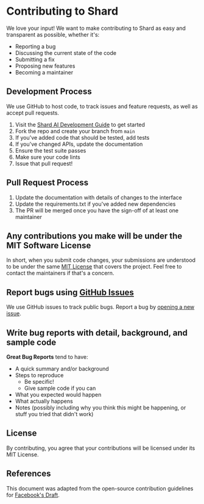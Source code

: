 # Contributing to Shard

We love your input! We want to make contributing to Shard as easy and transparent as possible, whether it's:

- Reporting a bug
- Discussing the current state of the code
- Submitting a fix
- Proposing new features
- Becoming a maintainer

## Development Process

We use GitHub to host code, to track issues and feature requests, as well as accept pull requests.

1. Visit the [Shard AI Development Guide](https://docs.shard.video/development) to get started
2. Fork the repo and create your branch from `main`
3. If you've added code that should be tested, add tests
4. If you've changed APIs, update the documentation
5. Ensure the test suite passes
6. Make sure your code lints
7. Issue that pull request!

## Pull Request Process

1. Update the documentation with details of changes to the interface
2. Update the requirements.txt if you've added new dependencies
3. The PR will be merged once you have the sign-off of at least one maintainer

## Any contributions you make will be under the MIT Software License

In short, when you submit code changes, your submissions are understood to be under the same [MIT License](LICENSE) that covers the project. Feel free to contact the maintainers if that's a concern.

## Report bugs using [GitHub Issues](https://github.com/Shard-AI/Shard/issues)

We use GitHub issues to track public bugs. Report a bug by [opening a new issue](https://github.com/Shard-AI/Shard/issues/new).

## Write bug reports with detail, background, and sample code

**Great Bug Reports** tend to have:

- A quick summary and/or background
- Steps to reproduce
  - Be specific!
  - Give sample code if you can
- What you expected would happen
- What actually happens
- Notes (possibly including why you think this might be happening, or stuff you tried that didn't work)

## License

By contributing, you agree that your contributions will be licensed under its MIT License.

## References

This document was adapted from the open-source contribution guidelines for [Facebook's Draft](https://github.com/facebook/draft-js/blob/a9316a723f9e918afde44dea68b5f9f39b7d9b00/CONTRIBUTING.md).
